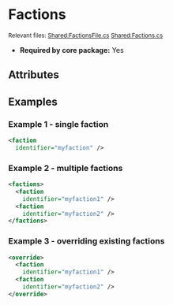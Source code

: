 # Factions

<sub>Relevant files: [Shared:FactionsFile.cs](https://github.com/Regalis11/Barotrauma/blob/master/Barotrauma/BarotraumaShared/SharedSource/ContentManagement/ContentFile/FactionsFile.cs) [Shared:Factions.cs](https://github.com/Regalis11/Barotrauma/blob/master/Barotrauma/BarotraumaShared/SharedSource\GameSession\Data\Factions.cs)</sub>
- **Required by core package:** Yes

## Attributes


## Examples

### Example 1 - single faction

```xml
<faction
  identifier="myfaction" />
```

### Example 2 - multiple factions

```xml
<factions>
  <faction
    identifier="myfaction1" />
  <faction
    identifier="myfaction2" />
</factions>
```

### Example 3 - overriding existing factions

```xml
<override>
  <faction
    identifier="myfaction1" />
  <faction
    identifier="myfaction2" />
</override>
```

